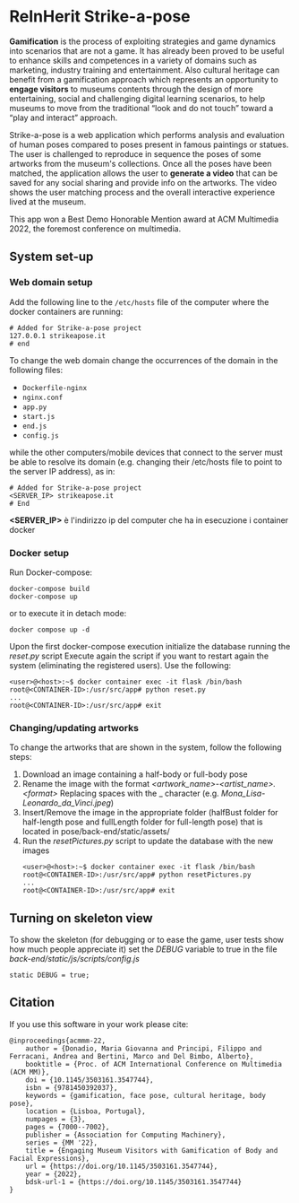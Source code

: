 # ReInHerit Strike-a-pose


**Gamification** is the process of exploiting strategies and game dynamics into scenarios that are not a game. 
It has already been proved to be useful to enhance skills and competences in a variety of domains such as marketing, industry training and entertainment.
Also cultural heritage can benefit from a gamification approach which represents an opportunity to **engage visitors** to museums contents through the design of more entertaining, social and challenging digital learning scenarios, to help museums to move from the traditional “look and do not touch” toward a “play and interact” approach. 

Strike-a-pose is a web application which performs analysis and evaluation of human poses compared to poses present in famous paintings or statues. 
The user is challenged to reproduce in sequence the poses of some artworks from the museum's collections. 
Once all the poses have been matched, the application allows the user to **generate a video** that can be saved for any social sharing and provide info on the artworks. 
The video shows the user matching process and the overall interactive experience lived at the museum.

This app won a Best Demo Honorable Mention award at ACM Multimedia 2022, the foremost conference on multimedia.


## System set-up

### Web domain setup

Add the following line to the `/etc/hosts` file of the computer where the docker containers are running:

```
# Added for Strike-a-pose project
127.0.0.1 strikeapose.it
# end
```
To change the web domain change the occurrences of the domain in the following files:

- `Dockerfile-nginx`
- `nginx.conf`
- `app.py`
- `start.js`
- `end.js`
- `config.js`

while the other computers/mobile devices that connect to the server must be able to resolve its domain (e.g. changing their /etc/hosts file to
point to the server IP address), as in:

```
# Added for Strike-a-pose project
<SERVER_IP> strikeapose.it
# End
```
**<SERVER_IP>** è l'indirizzo ip del computer che ha in esecuzione i container docker

### Docker setup

Run Docker-compose:

```
docker-compose build
docker-compose up
```
or to execute it in detach mode:
```
docker compose up -d
```
Upon the first docker-compose execution initialize the database running the *reset.py* script
Execute again the script if you want to restart again the system (eliminating the registered users).
Use the following:
```
<user>@<host>:~$ docker container exec -it flask /bin/bash
root@<CONTAINER-ID>:/usr/src/app# python reset.py
...
root@<CONTAINER-ID>:/usr/src/app# exit
```

### Changing/updating artworks

To change the artworks that are shown in the system, follow the following steps:
1. Download an image containing a half-body or full-body pose
2. Rename the image with the format *\<artwork_name\>-\<artist_name\>\.\<format\>*
   Replacing spaces with the _ character (e.g. *Mona_Lisa-Leonardo_da_Vinci.jpeg*)
3. Insert/Remove the image in the appropriate folder (halfBust folder for half-length pose and fullLength folder for full-length pose) that is located in
   pose/back-end/static/assets/
4. Run the *resetPictures.py* script to update the database with the new images
   ```
   <user>@<host>:~$ docker container exec -it flask /bin/bash
   root@<CONTAINER-ID>:/usr/src/app# python resetPictures.py
   ...
   root@<CONTAINER-ID>:/usr/src/app# exit
   ```

## Turning on skeleton view
To show the skeleton (for debugging or to ease the game, user tests show how much people appreciate it) set the *DEBUG* variable to true in the file *back-end/static/js/scripts/config.js*

```
static DEBUG = true;
```

## Citation

If you use this software in your work please cite:

```
@inproceedings{acmmm-22,
	author = {Donadio, Maria Giovanna and Principi, Filippo and Ferracani, Andrea and Bertini, Marco and Del Bimbo, Alberto},
	booktitle = {Proc. of ACM International Conference on Multimedia (ACM MM)},
	doi = {10.1145/3503161.3547744},
	isbn = {9781450392037},
	keywords = {gamification, face pose, cultural heritage, body pose},
	location = {Lisboa, Portugal},
	numpages = {3},
	pages = {7000--7002},
	publisher = {Association for Computing Machinery},
	series = {MM '22},
	title = {Engaging Museum Visitors with Gamification of Body and Facial Expressions},
	url = {https://doi.org/10.1145/3503161.3547744},
	year = {2022},
	bdsk-url-1 = {https://doi.org/10.1145/3503161.3547744}
}
```
